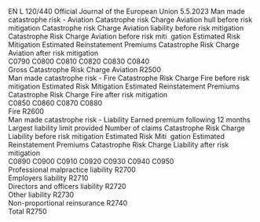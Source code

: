 EN  L 120/440 Official Journal of the European Union 5.5.2023
 Man made catastrophe risk - Aviation  Catastrophe risk 
Charge Aviation 
hull before risk 
mitigation  Catastrophe risk 
Charge Aviation 
liability before risk 
mitigation  Catastrophe Risk 
Charge Aviation 
before risk miti ­
gation  Estimated Risk 
Mitigation  Estimated 
Reinstatement 
Premiums  Catastrophe 
Risk Charge 
Aviation after 
risk mitigation  
C0790  C0800  C0810  C0820  C0830  C0840  
Gross Catastrophe Risk Charge Aviation  R2500  
Man made catastrophe risk - Fire  Catastrophe Risk 
Charge Fire before 
risk mitigation  Estimated Risk 
Mitigation  Estimated 
Reinstatement 
Premiums  Catastrophe 
Risk Charge 
Fire after risk 
mitigation  
C0850  C0860  C0870  C0880  
Fire  R2600  
Man made catastrophe risk - Liability  Earned 
premium 
following 12 
months  Largest liability 
limit provided  Number of 
claims  Catastrophe 
Risk Charge 
Liability 
before risk 
mitigation  Estimated 
Risk Miti ­
gation  Estimated 
Reinstatement 
Premiums  Catastrophe 
Risk Charge 
Liability after 
risk mitigation  
C0890  C0900  C0910  C0920  C0930  C0940  C0950  
Professional malpractice liability  R2700  
Employers liability  R2710  
Directors and officers liability  R2720  
Other liability  R2730  
Non-proportional reinsurance  R2740  
Total  R2750